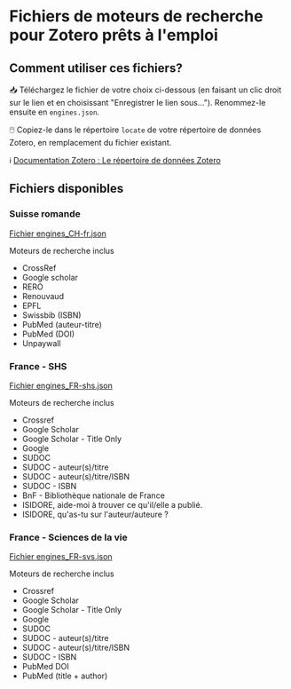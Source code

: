 # Fichiers de moteurs de recherche pour Zotero prêts à l'emploi

## Comment utiliser ces fichiers?

:inbox_tray:  Téléchargez le fichier de votre choix ci-dessous (en faisant un clic droit sur le lien et en choisissant "Enregistrer le lien sous…"). Renommez-le ensuite en `engines.json`.

:computer_mouse:  Copiez-le dans le répertoire `locate` de votre répertoire de données Zotero, en remplacement du fichier existant.

:information_source: [Documentation Zotero : Le répertoire de données Zotero](https://www.zotero.org/support/zotero_data)


## Fichiers disponibles

### Suisse romande

[Fichier engines_CH-fr.json](https://raw.githubusercontent.com/zfrancophone/zfrancophone-blog/master/2020-05-moteurs/engines_CH-fr.json)

Moteurs de recherche inclus
* CrossRef
* Google scholar
* RERO
* Renouvaud
* EPFL
* Swissbib (ISBN)
* PubMed (auteur-titre)
* PubMed (DOI)
* Unpaywall

### France - SHS

[Fichier engines_FR-shs.json](https://raw.githubusercontent.com/zfrancophone/zfrancophone-blog/master/2020-05-moteurs/engines_FR-shs.json)

Moteurs de recherche inclus

* Crossref
* Google Scholar
* Google Scholar - Title Only
* Google
* SUDOC
* SUDOC - auteur(s)/titre
* SUDOC - auteur(s)/titre/ISBN
* SUDOC - ISBN
* BnF - Bibliothèque nationale de France
* ISIDORE, aide-moi à trouver ce qu'il/elle a publié.
* ISIDORE, qu'as-tu sur l'auteur/auteure ?

### France - Sciences de la vie

[Fichier engines_FR-svs.json](https://raw.githubusercontent.com/zfrancophone/zfrancophone-blog/master/2020-05-moteurs/engines_FR-svs.json)

Moteurs de recherche inclus

* Crossref
* Google Scholar
* Google Scholar - Title Only
* Google
* SUDOC
* SUDOC - auteur(s)/titre
* SUDOC - auteur(s)/titre/ISBN
* SUDOC - ISBN
* PubMed DOI
* PubMed (title + author)
